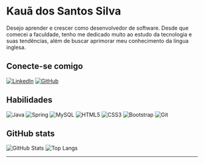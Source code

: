 # Kauã dos Santos Silva

Desejo aprender e crescer como desenvolvedor de software. Desde que comecei a faculdade, tenho me dedicado muito ao estudo da tecnologia e suas tendências, além de buscar aprimorar meu conhecimento da língua inglesa.

## Conecte-se comigo

[![LinkedIn](https://img.shields.io/badge/LinkedIn-0077B5?style=for-the-badge&logo=linkedin&logoColor=white)](https://www.linkedin.com/in/kaua-santos/)
[![GitHub](https://img.shields.io/badge/GitHub-100000?style=for-the-badge&logo=github&logoColor=white)](https://github.com/kauassilva)


## Habilidades

![Java](https://img.shields.io/badge/java-000.svg?style=for-the-badge&logo=openjdk&logoColor=ED8B00)
![Spring](https://img.shields.io/badge/spring-000.svg?style=for-the-badge&logo=spring)
![MySQL](https://img.shields.io/badge/MySQL-000?style=for-the-badge&logo=mysql)
![HTML5](https://img.shields.io/badge/HTML5-000?style=for-the-badge&logo=html5)
![CSS3](https://img.shields.io/badge/CSS3-000?style=for-the-badge&logo=css3&logoColor=1572B6)
![Bootstrap](https://img.shields.io/badge/-boostrap-000?style=for-the-badge&logo=bootstrap)
![Git](https://img.shields.io/badge/GIT-000?style=for-the-badge&logo=git)

## GitHub stats

![GitHub Stats](https://github-readme-stats.vercel.app/api?username=kauassilva&theme=transparent&bg_color=000&border_color=968975&show_icons=true&icon_color=968975&title_color=968975&hide_title=true&text_color=FFF)
![Top Langs](https://github-readme-stats-git-masterrstaa-rickstaa.vercel.app/api/top-langs/?username=kauassilva&layout=compact&bg_color=000&border_color=968975&title_color=968975&&text_color=FFF)



---
